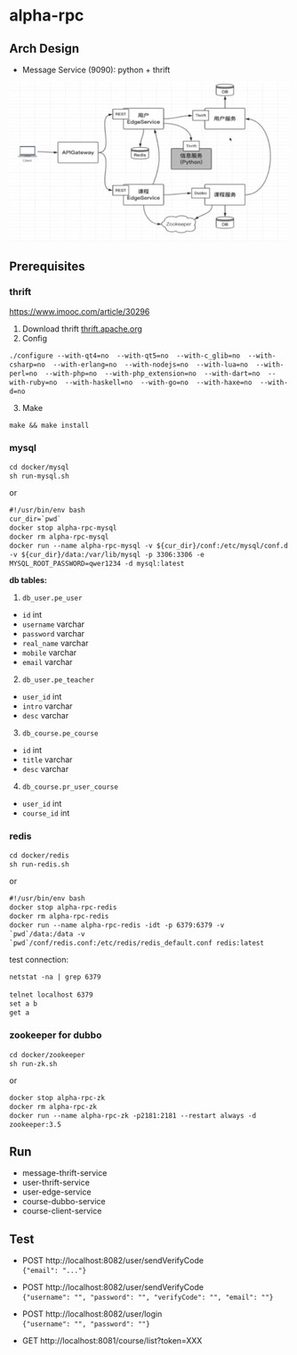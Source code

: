 # alpha-rpc

## Arch Design
- Message Service (9090): python + thrift

![arch](arch.png)


## Prerequisites

### thrift
https://www.imooc.com/article/30296

1. Download thrift [thrift.apache.org](http://thrift.apache.org)
2. Config
```
./configure --with-qt4=no  --with-qt5=no  --with-c_glib=no  --with-csharp=no  --with-erlang=no  --with-nodejs=no  --with-lua=no  --with-perl=no  --with-php=no  --with-php_extension=no  --with-dart=no  --with-ruby=no  --with-haskell=no  --with-go=no  --with-haxe=no  --with-d=no
```
3. Make
```
make && make install
```


### mysql
```
cd docker/mysql
sh run-mysql.sh
```

or 

```
#!/usr/bin/env bash
cur_dir=`pwd`
docker stop alpha-rpc-mysql
docker rm alpha-rpc-mysql
docker run --name alpha-rpc-mysql -v ${cur_dir}/conf:/etc/mysql/conf.d -v ${cur_dir}/data:/var/lib/mysql -p 3306:3306 -e MYSQL_ROOT_PASSWORD=qwer1234 -d mysql:latest
```

**db tables:**  

1. `db_user.pe_user`   
- `id` int
- `username` varchar
- `password` varchar
- `real_name` varchar
- `mobile` varchar
- `email` varchar

2. `db_user.pe_teacher`
- `user_id` int
- `intro` varchar
- `desc` varchar

3. `db_course.pe_course`
- `id` int
- `title` varchar
- `desc` varchar

4. `db_course.pr_user_course`
- `user_id` int
- `course_id` int

### redis
```
cd docker/redis
sh run-redis.sh
```

or 

```
#!/usr/bin/env bash
docker stop alpha-rpc-redis
docker rm alpha-rpc-redis
docker run --name alpha-rpc-redis -idt -p 6379:6379 -v `pwd`/data:/data -v `pwd`/conf/redis.conf:/etc/redis/redis_default.conf redis:latest
```

test connection:
```
netstat -na | grep 6379

telnet localhost 6379
set a b
get a
```

### zookeeper for dubbo

```
cd docker/zookeeper
sh run-zk.sh
```

or 

```
docker stop alpha-rpc-zk
docker rm alpha-rpc-zk
docker run --name alpha-rpc-zk -p2181:2181 --restart always -d zookeeper:3.5
```


## Run
- message-thrift-service
- user-thrift-service
- user-edge-service
- course-dubbo-service
- course-client-service

## Test
- POST http://localhost:8082/user/sendVerifyCode  
`{"email": "..."} `

- POST http://localhost:8082/user/sendVerifyCode  
`{"username": "", "password": "", "verifyCode": "", "email": ""}` 

- POST http://localhost:8082/user/login  
`{"username": "", "password": ""}`

- GET http://localhost:8081/course/list?token=XXX
